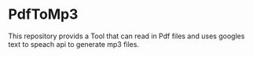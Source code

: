 # PdfToMp3
This repository provids a Tool that can read in Pdf files and uses googles text to speach api to generate mp3 files.
